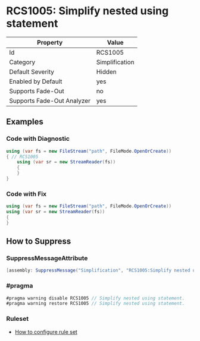 # RCS1005: Simplify nested using statement

Property | Value
--- | ---
Id|RCS1005
Category|Simplification
Default Severity|Hidden
Enabled by Default|yes
Supports Fade\-Out|no
Supports Fade\-Out Analyzer|yes

## Examples

### Code with Diagnostic

```csharp
using (var fs = new FileStream("path", FileMode.OpenOrCreate))
{ // RCS1005
    using (var sr = new StreamReader(fs))
    {
    }
}
```

### Code with Fix

```csharp
using (var fs = new FileStream("path", FileMode.OpenOrCreate))
using (var sr = new StreamReader(fs))
{
}
```

## How to Suppress

### SuppressMessageAttribute

```csharp
[assembly: SuppressMessage("Simplification", "RCS1005:Simplify nested using statement.", Justification = "<Pending>")]
```

### \#pragma

```csharp
#pragma warning disable RCS1005 // Simplify nested using statement.
#pragma warning restore RCS1005 // Simplify nested using statement.
```

### Ruleset

* [How to configure rule set](../HowToConfigureAnalyzers.md)
